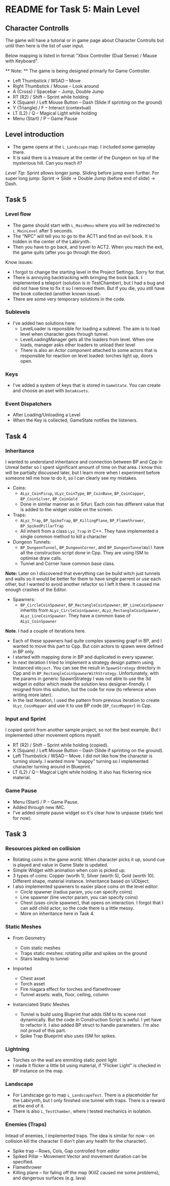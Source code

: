 # README for Task 5: Main Level

## Character Controlls

The game will have a tutorial or in game page about Character Controlls but
until then here is the list of user input.

Below mapping is listed in format "Xbox Controller (Dual Sense) / Mause with
Keyboard".

** Note: ** The game is being designed primarly for Game Controller.

* Left Thumbstick / WSAD – Move
* Right Thumbstick / Mouse – Look around
* A (Cross) / Spacebar – Jump, Double Jump
* RT (R2) / Shift – Sprint while holding
* X (Square) / Left Mouse Button – Dash (Slide if sprinting on the ground)
* Y (Triangle) / F – Interact (contextual)
* LT (L2) / Q – Magical Light while holding
* Menu (Start) / P – Game Pause

## Level introduction

* The game opens at the `L_Landscape` map. I included some gameplay there.
* It is said there is a treasure at the center of the Dungeon on top of the
mysterious hill. Can you reach it?

*Level Tip*: Sprint allows longer jump. Sliding before jump even further. For
super long jump: Sprint -> Slide -> Double Jump (before end of slide) -> Dash.

## Task 5

### Level flow

* The game should start with `L_MainMenu` where you will be redirected to `L_MainLevel` after 5 seconds.
* The "NPC" will tell you to go to the ACT1 and find an evil book. It is hidden in the center of the Labirynth.
* Then you have to go back, and travel to ACT2. When you reach the exit, the game quits (after you go through the door).

Know issues:
* I forgot to change the starting level in the Project Settings. Sorry for that.
* There is annoying backtracking with bringing the book back. I implemented a teleport (solution is in TestChamber), but I had a bug and did not have time to fix it so I removed them. But If you die, you still have the book collected (another known issue).
* There are some very temporary solutions in the code.

### Sublevels

* I've added two solutions here:
	* LevelLoader is reponsible for loading a sublevel. The aim is to load level when character goes through tunnel.
	* LevelLoadingManager gets all the loaders from level. When one loads, manager asks other loaders to unload their level
	* There is also an Actor component attached to some actors that is responsible for reaction on level loaded: torches light up, doors open.

### Keys

* I've added a system of keys that is stored in `GameState`. You can create and choose an aset with `DataAssets`.

### Event Dispatchers

* After Loading/Unloading a Level
* When the Key is collected, GameState notifies the listeners.

## Task 4

### Inheritance

I wanted to understand inheritance and connection between BP and Cpp in Unreal
better so I spent significant amount of time on that area. I know this will be
partially discussed later, but I learn more when I experiment before someone
tell me how to do it, so I can clearly see my mistakes.

* Coins:
	* `ALyz_CoinPicup`, `ULyz_CoinType`, `BP_CoinBase`, `BP_CoinCopper`,
	`BP_CoinSilver`, `BP_CoinGold`
	* Done in similar manner as in Sifuri. Each coin has different value that is
	added to the widget visible on the screen.
* Traps:
	* `ALyz_Trap`, `BP_SpikeTrap`, `BP_KillingPlane`, `BP_Flamethrower`,
	`BP_SpikedPillarTrap`
	* All inherit from a class `Lyz_Trap` in C++. They have implemented a single
	common method to kill a character
* Dungeon Tunnels:
	* `BP_DungeonTunnel`, `BP_DungeonCorner`, and `BP_DungeonTunnelWall` have
	all the construction script done in Cpp. They are using ISM to optimise draw
	calls.
	* Tunnel and Corner have common base class. 

**Note:** Later on I discovered that everything can be build witch just tunnels
and walls so it would be better for them to have single parrent or use each
other, but I wanted to avoid another refactor so I left it there. It caused me
enough crashes of the Editor.

* Spawners:
	* `BP_CircleCoinSpawner`, `BP_RectangleCoinSpawner`, `BP_LineCoinSpawner`
	inhertits from `ALyz_CircleCoinSpawner`, `ALyz_RectangleCoinSpawner`,
	`ALyz_LineCoinSpawner`. They have a common base of `ALyz_CoinSpawner`

**Note**. I had a couple of iterations here.
* Each of these spawners had quite complex spawning grapf in BP, and I wanted to
move this part to Cpp. But coin actors to spawn were defined in BP only.
* I started with mapping done in BP and duplicated in every spawner. 
* In next iteration I tried to implement a strategy design pattern using
Instanced `UObject`. You can see the result in `SpawnStrategy` directory in Cpp
and in `BP_RectangleCoinSpawnerWithStrategy`. Unfortunately, with the params in
generic SpawnStrategy I was not able to use the 3d widget in editor which made
the solution less designer-firendly. I resigned from this solution, but the code
for now (to reference when writing more later).
* In the last iteration, I used the pattern from previous iteration to create
`ULyz_CoinMapper` and use it to use BP code (`BP_CoinMapper`) in Cpp.

### Input and Sprint

I copied sprint from another sample project, so not the best example. But I
implemented other movement options myself.

* RT (R2) / Shift – Sprint while holding (copied).
* X (Square) / Left Mouse Button – Dash (Slide if sprinting on the ground).
* Left Thumbstick / WSAD – Move. I did not like how the character is turning
slowly. I wanted more "snappy" turning so I implemented character turning around
in Blueprint.
* LT (L2) / Q – Magical Light while holding. It also has flickering nice
material.

### Game Pause

* Menu (Start) / P – Game Pause. 
* Added through new IMC.
* I've added simple pause widget so it's clear how to unpause (static text for
now).

## Task 3

### Resources picked on collision

* Rotating coins in the game world. When character picks it up, sound cue is
played and value in Game State is updated.
* Simple Widget with animation when coin is picked up.
* 3 types of coins: Copper (worth 1), Silver (worth 5), Gold (worth 10).
Different shape, material instance. Inheritance based on UObject.
* I also implemented spawners to easier place coins on the level editor:
	* Circle spawner (radius param, you can specify coins)
	* Line spawner (line vector param, you can specify coins)
	* Chest (uses circle spawner), that opens on interaction. I forgot that I
	can add child actor, so the code there is a little messy.
	* More on inheritance here in Task 4.

### Static Meshes 

* From Geometry
	* Coin static meshes
	* Traps static meshes: rotating pillar and spikes on the ground
	* Stairs leading to tunnel

* Imported
	* Chest asset
	* Torch asset
	* Fire niagara effect for torches and flamethrower
	* Tunnel assets: walls, floor, ceiling, column

* Instanciated Static Meshes
	* Tunnel is build using Bluprint that adds ISM to its scene root
	dynamically. But the code in Construction Script is awful. I yet have to
	refactor it. I also added BP struct to handle parameters. I'm also not proud
	of this part.
	* Spike Trap Blueprint also uses ISM for spikes.

### Lightning

* Torches on the wall are emmiting static point light
* I made it flicker a little bit using material, if "Flicker Light" is checked
in BP instance on the map.

### Landscape

* For Landscape go to map `L_LandscapeTest`. There is a placeholder for the
Labirynth, but I only finished one tunnel with traps. There is a reward at the
end of it.
* There is also `L_TestChamber`, where I tested mechanics in isolation.

### Enemies (Traps)

Intead of enemies, I implemented traps. The idea is similar for now – on
collision kill the character (I don't plan any health for the character).

* Spike trap – Rows, Cols, Gap controlled from editor
* Spiked Pillar – Movement Vector and movement duration can be specified.
* Flamethrower
* Killing plane – for faling off the map (KillZ caused me some problems), and
dangerous surfaces (e.g. lava)
